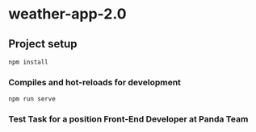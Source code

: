 # weather-app-2.0

## Project setup
```
npm install
```

### Compiles and hot-reloads for development
```
npm run serve
```

### Test Task for a position Front-End Developer at Panda Team
